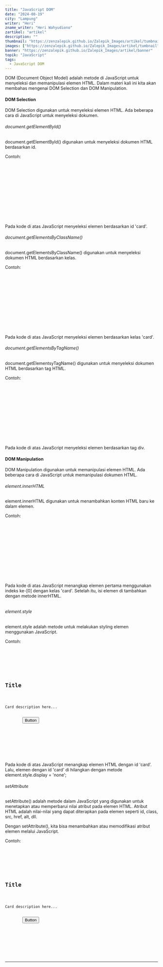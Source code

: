```yaml
---
title: "JavaScript DOM"
date: "2024-08-19"
city: "Lampung"
writer: "Heri"
zname_writer: "Heri Wahyudiono"
zartikel: "artikel"
description: ""
thumbnail: "https://zenzalepik.github.io/Zalepik_Images/artikel/tumbnail"
images: ["https://zenzalepik.github.io/Zalepik_Images/artikel/tumbnail"]
banner: "https://zenzalepik.github.io/Zalepik_Images/artikel/banner"
topik: "JavaScript"
tags:
  - JavaScript DOM
---
```


DOM (Document Object Model) adalah metode di JavaScript untuk menyeleksi dan memanipulasi elemen HTML. Dalam materi kali ini kita akan membahas mengenai DOM Selection dan DOM Manipulation.

#### DOM Selection

DOM Selection digunakan untuk menyeleksi elemen HTML. Ada beberapa cara di JavaScript untuk menyeleksi dokumen.

###### document.getElementById()

document.getElementById() digunakan untuk menyeleksi dokumen HTML berdasarkan id.

Contoh:

<pre class="language-html">
  <code class="language-html">
    <section>
        <div id="card">
        </div>
    </section>

    <script>
        document.getElementById('card');
    </script>
  </code>
</pre>

Pada kode di atas JavaScript menyeleksi elemen berdasarkan id 'card'.

###### document.getElementsByClassName()

document.getElementsByClassName() digunakan untuk menyeleksi dokumen HTML berdasarkan kelas.

Contoh:

<pre class="language-html">
  <code class="language-html">
    <section>
        <div class="card">
        </div>
    </section>

    <script>
        document.getElementsByClassName('card');
    </script>
  </code>
</pre>

Pada kode di atas JavaScript menyeleksi elemen berdasarkan kelas 'card'.

###### document.getElementsByTagName()

document.getElementsyTagName() digunakan untuk menyeleksi dokumen HTML berdasarkan tag HTML.

Contoh:

<pre class="language-html">
  <code class="language-html">
    <section>
        <div class="card">
        </div>
    </section>

    <script>
        document.getElementsByTagName('div');
    </script>
  </code>
</pre>

Pada kode di atas JavaScript menyeleksi elemen berdasarkan tag div.

#### DOM Manipulation

DOM Manipulation digunakan untuk memanipulasi elemen HTML. Ada beberapa cara di JavaScript untuk memanipulasi dokumen HTML.

###### element.innerHTML

element.innerHTML digunakan untuk menambahkan konten HTML baru ke dalam elemen.

Contoh:

<pre class="language-html">
  <code class="language-html">
  <section>
    <div class="card">
    </div>
  </section>

  <script>
    // Mengambil elemen pertama dengan kelas 'card'
    let card = document.getElementsByClassName('card')[0];

    // Menambah isi elemen 'card' menggunakan innerHTML
    card.innerHTML = `
        <h2>Title</h2>
        <p>Card description here...</p>
        <button>Button</button>
    `;
  </script>
  </code>
</pre>

Pada kode di atas JavaScript menangkap elemen pertama menggunakan indeks ke-[0] dengan kelas 'card'. Setelah itu, 
isi elemen di tambahkan dengan metode innerHTML.

<figure class="zwidthfull">
  <img src="https://zenzalepik.github.io/Zalepik_Images/portfolio/" alt="">
</figure>

###### element.style

element.style adalah metode untuk melakukan styling elemen menggunakan JavaScript.

Contoh:

<pre class="language-html">
  <code class="language-html">
  <section>
    <div class="card">
        <h2>Title</h2>
        <p>Card description here...</p>
        <button>Button</button>
    </div>
  </section>

  <script>
    element = document.getElementById('card');
    element.style.display = 'none';
  </script>
  </code>
</pre>

Pada kode di atas JavaScript menangkap elemen HTML dengan id 'card'. Lalu, elemen dengan id 'card' di hilangkan dengan metode element.style.display = 'none';

###### setAttribute

setAttribute() adalah metode dalam JavaScript yang digunakan untuk menetapkan atau memperbarui nilai atribut pada elemen HTML. Atribut HTML adalah nilai-nilai yang dapat diterapkan pada elemen seperti id, class, src, href, alt, dll.

<div class="zbarisbaru"></div>

Dengan setAttribute(), kita bisa menambahkan atau memodifikasi atribut elemen melalui JavaScript.

Contoh: 

<pre class="language-html">
  <code class="language-html">
  <section>
    <div id="card">
        <h2>Title</h2>
        <p>Card description here...</p>
        <button>Button</button>
    </div>
  </section>

  <script>
    // Menangkap elemen dengan id 'card'
    element = document.getElementById('card');

    // Menambahkan atribut 'class' ke elemen 'card'
    element.setAttribute('class', 'card');

    // Menambahkan atribut 'style' untuk mengatur background color
    element.setAttribute('style', 'background-color: blue;');

    // Kita bisa melihat elemen ini dalam console
    console.log(element);
  </script>
  </code>
</pre>

<div class="zbarisbaru"></div>
<div class="zbarisbaru"></div>

---
